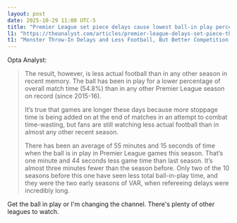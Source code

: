 ```yaml
---
layout: post
date: 2025-10-29 11:00 UTC-5
title: "Premier League set piece delays cause lowest ball-in play percentage on record"
l1: "https://theanalyst.com/articles/premier-league-delays-set-piece-throw-in-stats"
t1: "Monster Throw-In Delays and Less Football, But Better Competition: Is Set-Piece Craze Good for the Premier League?"
---
```


Opta Analyst:

> The result, however, is less actual football than in any other season in recent memory. The ball has been in play for a lower percentage of overall match time (54.8%) than in any other Premier League season on record (since 2015-16).
> 
> It’s true that games are longer these days because more stoppage time is being added on at the end of matches in an attempt to combat time-wasting, but fans are still watching less actual football than in almost any other recent season.
> 
> There has been an average of 55 minutes and 15 seconds of time when the ball is in play in Premier League games this season. That’s one minute and 44 seconds less game time than last season. It’s almost three minutes fewer than the season before. Only two of the 10 seasons before this one have seen less total ball-in-play time, and they were the two early seasons of VAR, when refereeing delays were incredibly long.

Get the ball in play or I'm changing the channel. There's plenty of other leagues to watch.